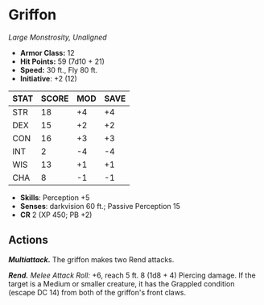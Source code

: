 # Griffon

*Large Monstrosity, Unaligned*

- **Armor Class:** 12
- **Hit Points:** 59 (7d10 + 21)
- **Speed:** 30 ft., Fly 80 ft.
- **Initiative**: +2 (12)

|STAT|SCORE|MOD|SAVE|
| --- | --- | --- | ---- |
| STR | 18 | +4 | +4 |
| DEX | 15 | +2 | +2 |
| CON | 16 | +3 | +3 |
| INT | 2 | -4 | -4 |
| WIS | 13 | +1 | +1 |
| CHA | 8 | -1 | -1 |

- **Skills**: Perception +5
- **Senses**: darkvision 60 ft.; Passive Perception 15
- **CR** 2 (XP 450; PB +2)

## Actions

***Multiattack.*** The griffon makes two Rend attacks.

***Rend.*** *Melee Attack Roll:* +6, reach 5 ft. 8 (1d8 + 4) Piercing damage. If the target is a Medium or smaller creature, it has the Grappled condition (escape DC 14) from both of the griffon's front claws.


